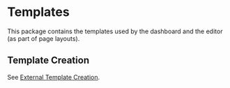# Templates

This package contains the templates used by the dashboard and the editor (as part of page layouts).

## Template Creation

See [External Template Creation](./docs/external-template-creation.md).
